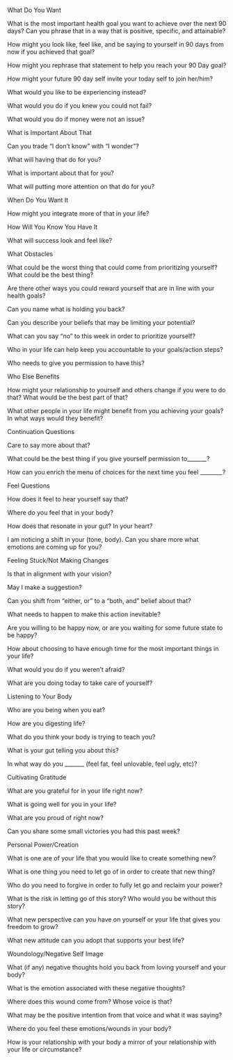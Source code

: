 What Do You Want

What is the most important health goal you want to achieve over the next 90 days? Can you phrase that in a way that is positive, specific, and attainable?

How might you look like, feel like, and be saying to yourself in 90 days from now if you achieved that goal?

How might you rephrase that statement to help you reach your 90 Day goal?

How might your future 90 day self invite your today self to join her/him?

What would you like to be experiencing instead?

What would you do if you knew you could not fail?

What would you do if money were not an issue?

What is Important About That

Can you trade “I don’t know” with “I wonder”?

What will having that do for you?

What is important about that for you?

What will putting more attention on that do for you?

When Do You Want It

How might you integrate more of that in your life?

How Will You Know You Have It

What will success look and feel like?

What Obstacles

What could be the worst thing that could come from prioritizing yourself? What could be the best thing?

Are there other ways you could reward yourself that are in line with your health goals?

Can you name what is holding you back? 

Can you describe your beliefs that may be limiting your potential?

What can you say “no” to this week in order to prioritize yourself?

Who in your life can help keep you accountable to your goals/action steps?

Who needs to give you permission to have this?

Who Else Benefits

How might your relationship to yourself and others change if you were to do that? What would be the best part of that?

What other people in your life might benefit from you achieving your goals? In what ways would they benefit?

Continuation Questions

Care to say more about that?

What could be the best thing if you give yourself permission to_______?

How can you enrich the menu of choices for the next time you feel ________?

Feel Questions

How does it feel to hear yourself say that?

Where do you feel that in your body?

How does that resonate in your gut? In your heart?

I am noticing a shift in your (tone, body). Can you share more what emotions are coming up for you?

Feeling Stuck/Not Making Changes

Is that in alignment with your vision?

May I make a suggestion?

Can you shift from “either, or” to a “both, and” belief about that?

What needs to happen to make this action inevitable?

Are you willing to be happy now, or are you waiting for some future state to be happy?

How about choosing to have enough time for the most important things in your life?

What would you do if you weren’t afraid?

What are you doing today to take care of yourself?

Listening to Your Body

Who are you being when you eat? 

How are you digesting life?

What do you think your body is trying to teach you?

What is your gut telling you about this?

In what way do you _______ (feel fat, feel unlovable, feel ugly, etc)?

Cultivating Gratitude

What are you grateful for in your life right now?

What is going well for you in your life?

What are you proud of right now?

Can you share some small victories you had this past week?

Personal Power/Creation

What is one are of your life that you would like to create something new?

What is one thing you need to let go of in order to create that new thing?

Who do you need to forgive in order to fully let go and reclaim your power?

What is the risk in letting go of this story? Who would you be without this story?

What new perspective can you have on yourself or your life that gives you freedom to grow?

What new attitude can you adopt that supports your best life?

Woundology/Negative Self Image

What (if any) negative thoughts hold you back from loving yourself and your body?

What is the emotion associated with these negative thoughts?

Where does this wound come from? Whose voice is that?

What may be the positive intention from that voice and what it was saying?

Where do you feel these emotions/wounds in your body?

How is your relationship with your body a mirror of your relationship with your life or circumstance?